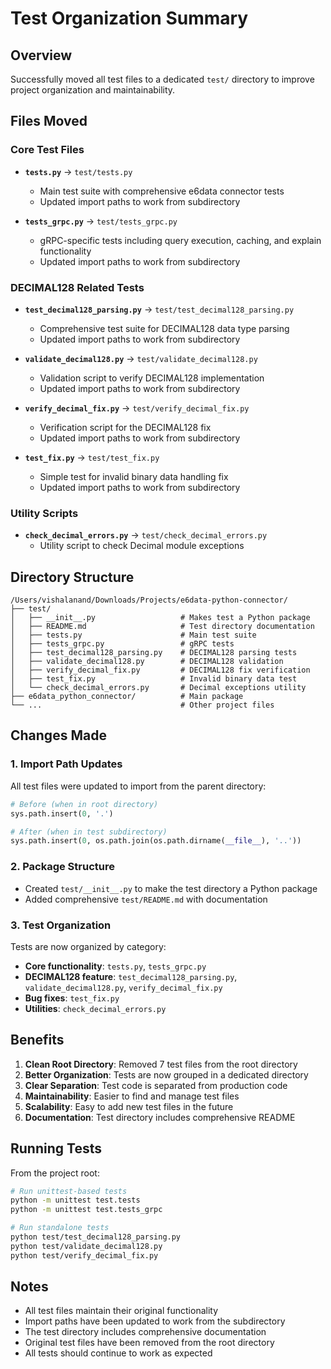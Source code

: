 # Test Organization Summary

## Overview
Successfully moved all test files to a dedicated `test/` directory to improve project organization and maintainability.

## Files Moved

### Core Test Files
- **`tests.py`** → `test/tests.py`
  - Main test suite with comprehensive e6data connector tests
  - Updated import paths to work from subdirectory

- **`tests_grpc.py`** → `test/tests_grpc.py`
  - gRPC-specific tests including query execution, caching, and explain functionality
  - Updated import paths to work from subdirectory

### DECIMAL128 Related Tests
- **`test_decimal128_parsing.py`** → `test/test_decimal128_parsing.py`
  - Comprehensive test suite for DECIMAL128 data type parsing
  - Updated import paths to work from subdirectory

- **`validate_decimal128.py`** → `test/validate_decimal128.py`
  - Validation script to verify DECIMAL128 implementation
  - Updated import paths to work from subdirectory

- **`verify_decimal_fix.py`** → `test/verify_decimal_fix.py`
  - Verification script for the DECIMAL128 fix
  - Updated import paths to work from subdirectory

- **`test_fix.py`** → `test/test_fix.py`
  - Simple test for invalid binary data handling fix
  - Updated import paths to work from subdirectory

### Utility Scripts
- **`check_decimal_errors.py`** → `test/check_decimal_errors.py`
  - Utility script to check Decimal module exceptions

## Directory Structure

```
/Users/vishalanand/Downloads/Projects/e6data-python-connector/
├── test/
│   ├── __init__.py                   # Makes test a Python package
│   ├── README.md                     # Test directory documentation
│   ├── tests.py                      # Main test suite
│   ├── tests_grpc.py                 # gRPC tests
│   ├── test_decimal128_parsing.py    # DECIMAL128 parsing tests
│   ├── validate_decimal128.py        # DECIMAL128 validation
│   ├── verify_decimal_fix.py         # DECIMAL128 fix verification
│   ├── test_fix.py                   # Invalid binary data test
│   └── check_decimal_errors.py       # Decimal exceptions utility
├── e6data_python_connector/          # Main package
└── ...                               # Other project files
```

## Changes Made

### 1. Import Path Updates
All test files were updated to import from the parent directory:
```python
# Before (when in root directory)
sys.path.insert(0, '.')

# After (when in test subdirectory)
sys.path.insert(0, os.path.join(os.path.dirname(__file__), '..'))
```

### 2. Package Structure
- Created `test/__init__.py` to make the test directory a Python package
- Added comprehensive `test/README.md` with documentation

### 3. Test Organization
Tests are now organized by category:
- **Core functionality**: `tests.py`, `tests_grpc.py`
- **DECIMAL128 feature**: `test_decimal128_parsing.py`, `validate_decimal128.py`, `verify_decimal_fix.py`
- **Bug fixes**: `test_fix.py`
- **Utilities**: `check_decimal_errors.py`

## Benefits

1. **Clean Root Directory**: Removed 7 test files from the root directory
2. **Better Organization**: Tests are now grouped in a dedicated directory
3. **Clear Separation**: Test code is separated from production code
4. **Maintainability**: Easier to find and manage test files
5. **Scalability**: Easy to add new test files in the future
6. **Documentation**: Test directory includes comprehensive README

## Running Tests

From the project root:
```bash
# Run unittest-based tests
python -m unittest test.tests
python -m unittest test.tests_grpc

# Run standalone tests
python test/test_decimal128_parsing.py
python test/validate_decimal128.py
python test/verify_decimal_fix.py
```

## Notes

- All test files maintain their original functionality
- Import paths have been updated to work from the subdirectory
- The test directory includes comprehensive documentation
- Original test files have been removed from the root directory
- All tests should continue to work as expected